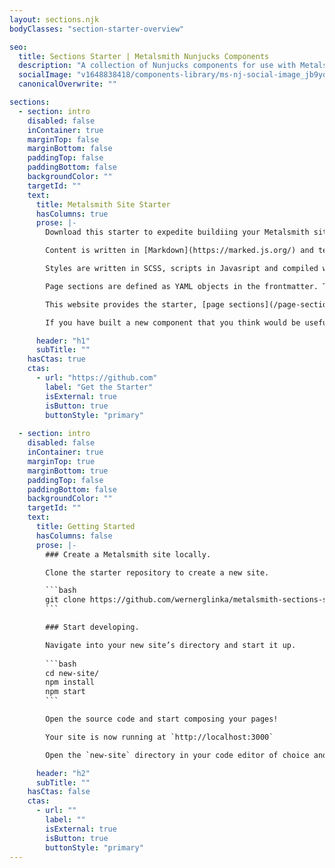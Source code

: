```yaml
---
layout: sections.njk
bodyClasses: "section-starter-overview"

seo:
  title: Sections Starter | Metalsmith Nunjucks Components
  description: "A collection of Nunjucks components for use with Metalsmith"
  socialImage: "v1648838418/components-library/ms-nj-social-image_jb9yox.jpg"
  canonicalOverwrite: ""

sections:
  - section: intro
    disabled: false
    inContainer: true
    marginTop: false
    marginBottom: false
    paddingTop: false
    paddingBottom: false
    backgroundColor: ""
    targetId: ""
    text:
      title: Metalsmith Site Starter
      hasColumns: true
      prose: |-
        Download this starter to expedite buildiing your Metalsmith site with the sectioned page paradigm. The starter helps you to build fast, robust and adaptable websites. The knowledge and experience of many web developers are reflected in this system.

        Content is written in [Markdown](https://marked.js.org/) and templates are coded with [Nunjucks](https://mozilla.github.io/nunjucks/). All page content is defined in the frontmatter of each page. There are no long-text markdown sections. Rather content text area fields in the page frontmatter are compiled into HTML with a Nunjucks filter. 

        Styles are written in SCSS, scripts in Javasript and compiled with Metalsmith plugins. The bolierplate includes Normalize.css which makes browsers render all elements more consistently and in line with modern standards. It precisely targets only the styles that need normalizing.

        Page sections are defined as YAML objects in the frontmatter. This approach lends itself to an easy integration with headless CMSs like NetlifyCMS or forestry.io. Get more [detailed explanations in this blogpost](https://glinka.co/blog).

        This website provides the starter, [page sections](/page-sections) and [base components](/base-components). The page sections are bare-bones interpretations of universal information presentation patterns that can be found on almost every corporate website. Sections are composed of base components and are used to build complete pages. The base components can also be used independently to build new components.

        If you have built a new component that you think would be useful for other developers, please [issue a pull request](https://github.com/wernerglinka/metalsmith-nunjucks-components). 

      header: "h1"
      subTitle: ""
    hasCtas: true
    ctas:
      - url: "https://github.com"
        label: "Get the Starter"
        isExternal: true
        isButton: true
        buttonStyle: "primary"
  
  - section: intro
    disabled: false
    inContainer: true
    marginTop: true
    marginBottom: true
    paddingTop: false
    paddingBottom: false
    backgroundColor: ""
    targetId: ""
    text:
      title: Getting Started
      hasColumns: false
      prose: |-
        ### Create a Metalsmith site locally.

        Clone the starter repository to create a new site.

        ```bash
        git clone https://github.com/wernerglinka/metalsmith-sections-starter.git new-site 
        ```

        ### Start developing.

        Navigate into your new site’s directory and start it up.
        
        ```bash
        cd new-site/
        npm install
        npm start
        ```

        Open the source code and start composing your pages!

        Your site is now running at `http://localhost:3000`

        Open the `new-site` directory in your code editor of choice and edit `src/content/index.md`. Save your changes and the browser will update in real time!

      header: "h2"
      subTitle: ""
    hasCtas: false
    ctas:
      - url: ""
        label: ""
        isExternal: true
        isButton: true
        buttonStyle: "primary"
---
```


